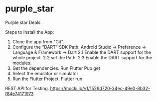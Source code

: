 # purple_star

Purple star Deals

Steps to Install the App:

1. Clone the app from "Git".
2. Configure the "DART" SDK Path.
    Android Studio -> Preference -> Language & Framework -> Dart
    2.1 Enable the DART support for the whole project.
    2.2 set the Path.
    2.3 Enable the DART support for the modules.
3. Get the dependencies.
    Run Flutter Pub get
4. Select the emulator or  simulator
5. Run the Flutter Project.
   Flutter run

REST API for Testing.
https://mocki.io/v1/1526d720-34ec-49e0-8b32-f84e74171973